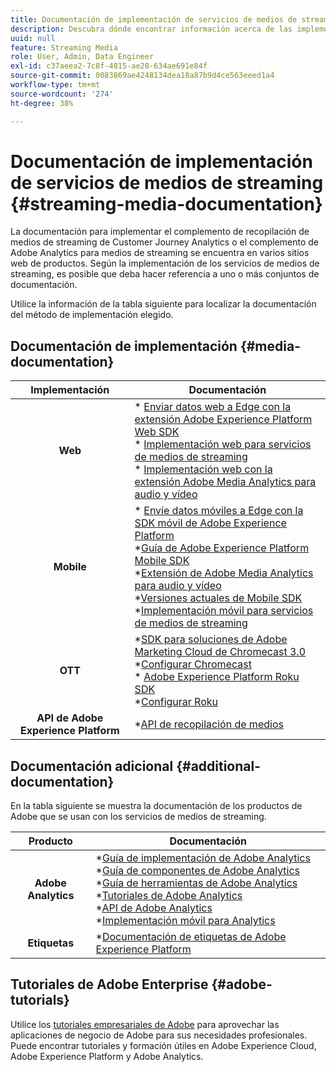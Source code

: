 ```yaml
---
title: Documentación de implementación de servicios de medios de streaming
description: Descubra dónde encontrar información acerca de las implementaciones de los servicios de medios de streaming.
uuid: null
feature: Streaming Media
role: User, Admin, Data Engineer
exl-id: c37aeea2-7c8f-4815-ae28-634ae691e84f
source-git-commit: 0083869ae4248134dea18a87b9d4ce563eeed1a4
workflow-type: tm+mt
source-wordcount: '274'
ht-degree: 38%

---
```


# Documentación de implementación de servicios de medios de streaming {#streaming-media-documentation}

La documentación para implementar el complemento de recopilación de medios de streaming de Customer Journey Analytics o el complemento de Adobe Analytics para medios de streaming se encuentra en varios sitios web de productos. Según la implementación de los servicios de medios de streaming, es posible que deba hacer referencia a uno o más conjuntos de documentación.

Utilice la información de la tabla siguiente para localizar la documentación del método de implementación elegido.

## Documentación de implementación {#media-documentation}

| Implementación | Documentación |
|:-----------------------:|----------------|
| **Web** | * [Enviar datos web a Edge con la extensión Adobe Experience Platform Web SDK](/help/implementation/edge/edge-web-sdk.md) <br> * [Implementación web para servicios de medios de streaming](/help/implementation/media-sdk/setup/web-implementation.md) <br>* [Implementación web con la extensión Adobe Media Analytics para audio y vídeo](https://experienceleague.adobe.com/docs/experience-platform/tags/extensions/adobe/media-analytics-3x/overview.html?lang=es) |
| **Mobile** | * [Envíe datos móviles a Edge con la SDK móvil de Adobe Experience Platform](/help/implementation/edge/edge-mobile-sdk.md) <br> *[Guía de Adobe Experience Platform Mobile SDK](https://developer.adobe.com/client-sdks/documentation/) <br> *[Extensión de Adobe Media Analytics para audio y vídeo](https://developer.adobe.com/client-sdks/documentation/adobe-media-analytics/)<br> *[Versiones actuales de Mobile SDK](https://developer.adobe.com/client-sdks/documentation/current-sdk-versions/) <br> *[Implementación móvil para servicios de medios de streaming](/help/implementation/media-sdk/setup/mobile-implementation.md) | |  |
| **OTT** | *[SDK para soluciones de Adobe Marketing Cloud de Chromecast 3.0](https://adobe-marketing-cloud.github.io/media-sdks/reference/chromecast/)<br> *[Configurar Chromecast](/help/implementation/media-sdk/setup/set-up-chromecast.md)<br> * [Adobe Experience Platform Roku SDK](/help/implementation/edge/implementation-edge.md) <br> *[Configurar Roku](/help/implementation/media-sdk/setup/set-up-roku.md) |
| **API de Adobe Experience Platform** | *[API de recopilación de medios](/help/implementation/media-collection-api/mc-api-overview.md) |

## Documentación adicional {#additional-documentation}

En la tabla siguiente se muestra la documentación de los productos de Adobe que se usan con los servicios de medios de streaming.

| Producto | Documentación |
|:-----------------------:|----------------|
| **Adobe Analytics** | *[Guía de implementación de Adobe Analytics](https://experienceleague.adobe.com/docs/analytics/implementation/home.html?lang=es)<br>  *[Guía de componentes de Adobe Analytics](https://experienceleague.adobe.com/docs/analytics/components/home.html?lang=es)<br> *[Guía de herramientas de Adobe Analytics](https://experienceleague.adobe.com/docs/analytics/analyze/home.html?lang=es)<br> *[Tutoriales de Adobe Analytics](https://experienceleague.adobe.com/docs/analytics.html?lang=es#tutorials) <br> *[API de Adobe Analytics](https://developer.adobe.com/analytics-apis/docs/2.0/)<br> *[Implementación móvil para Analytics](https://developer.adobe.com/client-sdks/documentation/adobe-analytics/) |
| **Etiquetas** | *[Documentación de etiquetas de Adobe Experience Platform](https://experienceleague.adobe.com/docs/experience-platform/tags/home.html?lang=es) |

## Tutoriales de Adobe Enterprise {#adobe-tutorials}

Utilice los [tutoriales empresariales de Adobe](https://experienceleague.adobe.com/docs/home-tutorials.html?lang=es) para aprovechar las aplicaciones de negocio de Adobe para sus necesidades profesionales. Puede encontrar tutoriales y formación útiles en Adobe Experience Cloud, Adobe Experience Platform y Adobe Analytics.
